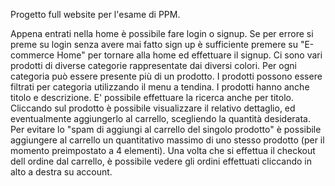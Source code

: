 Progetto full website per l'esame di PPM.

Appena entrati nella home è possibile fare login o signup.
Se per errore si preme su login senza avere mai fatto sign up è sufficiente premere su "E-commerce Home" per tornare alla home ed effettuare il signup.
Ci sono vari prodotti di diverse categorie rappresentate dai diversi colori. Per ogni categoria può essere presente più di un prodotto.
I prodotti possono essere filtrati per categoria utilizzando il menu a tendina. 
I prodotti hanno anche titolo e descrizione. E' possibile effettuare la ricerca anche per titolo. 
Cliccando sul prodotto è possibile visualizzare il relativo dettaglio, ed eventualmente aggiungerlo al carrello, scegliendo la quantità desiderata.
Per evitare lo "spam di aggiungi al carrello del singolo prodotto" è possibile aggiungere al carrello un quantitativo massimo di uno stesso prodotto (per il momento preimpostato a 4 elementi).
Una volta che si effettua il checkout dell ordine dal carrello, è possibile vedere gli ordini effettuati cliccando in alto a destra su account.